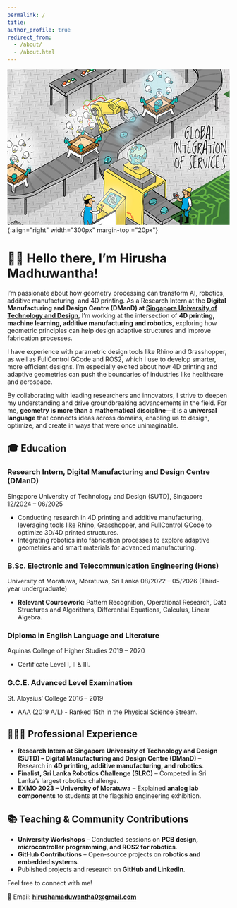 ```yaml
---
permalink: /
title: 
author_profile: true
redirect_from: 
  - /about/
  - /about.html
---
```


![Cartoon Infographic of Combining Additive Manufacturing, Robotics, and AI](/images/Header_image.jpg){:align="right" width="300px" margin-top ="20px"}

# 👋🏼 Hello there, I’m Hirusha Madhuwantha!
I’m passionate about how geometry processing can transform AI, robotics, additive manufacturing, and 4D printing. As a Research Intern at the **Digital Manufacturing and Design Centre (DManD) at <a href='https://www.sutd.edu.sg/' target='_blank'>Singapore University of Technology and Design</a>**, I’m working at the intersection of **4D printing, machine learning, additive manufacturing and robotics**, exploring how geometric principles can help design adaptive structures and improve fabrication processes.

I have experience with parametric design tools like Rhino and Grasshopper, as well as FullControl GCode and ROS2, which I use to develop smarter, more efficient designs. I’m especially excited about how 4D printing and adaptive geometries can push the boundaries of industries like healthcare and aerospace.

By collaborating with leading researchers and innovators, I strive to deepen my understanding and drive groundbreaking advancements in the field. For me, **geometry is more than a mathematical discipline**—it is a **universal language** that connects ideas across domains, enabling us to design, optimize, and create in ways that were once unimaginable.

## 🎓 Education

### Research Intern, Digital Manufacturing and Design Centre (DManD)
Singapore University of Technology and Design (SUTD), Singapore  
12/2024 – 06/2025  
- Conducting research in 4D printing and additive manufacturing, leveraging tools like Rhino, Grasshopper, and FullControl GCode to optimize 3D/4D printed structures.  
- Integrating robotics into fabrication processes to explore adaptive geometries and smart materials for advanced manufacturing.  

### B.Sc. Electronic and Telecommunication Engineering (Hons)
University of Moratuwa, Moratuwa, Sri Lanka 
08/2022 – 05/2026 (Third-year undergraduate)  
- **Relevant Coursework:** Pattern Recognition, Operational Research, Data Structures and Algorithms, Differential Equations, Calculus, Linear Algebra.  

### Diploma in English Language and Literature
Aquinas College of Higher Studies
2019 – 2020  
- Certificate Level I, II & III.  

### G.C.E. Advanced Level Examination
St. Aloysius’ College
2016 – 2019  
- AAA (2019 A/L) - Ranked 15th in the Physical Science Stream.

## 👨🏻‍🔬 Professional Experience
- **Research Intern at Singapore University of Technology and Design (SUTD) – Digital Manufacturing and Design Centre (DManD)** – Research in **4D printing, additive manufacturing, and robotics**.
- **Finalist, Sri Lanka Robotics Challenge (SLRC)** – Competed in Sri Lanka’s largest robotics challenge.
- **EXMO 2023 – University of Moratuwa** – Explained **analog lab components** to students at the flagship engineering exhibition.

## 📚 Teaching & Community Contributions
- **University Workshops** – Conducted sessions on **PCB design, microcontroller programming, and ROS2 for robotics**.
- **GitHub Contributions** – Open-source projects on **robotics and embedded systems**.
- Published projects and research on **GitHub and LinkedIn**.

Feel free to connect with me!

📧 Email: **hirushamaduwantha0@gmail.com**

